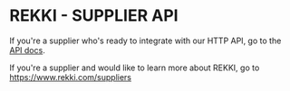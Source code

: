 # REKKI - SUPPLIER API

If you're a supplier who's ready to integrate with our HTTP API, go to the [API docs](https://api.rekki.com/swagger/index.html).

If you're a supplier and would like to learn more about REKKI, go to https://www.rekki.com/suppliers
